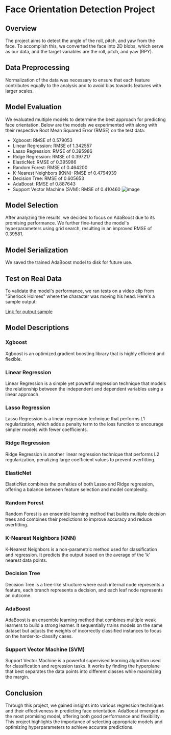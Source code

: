 # Face Orientation Detection Project

## Overview

The project aims to detect the angle of the roll, pitch, and yaw from the face. To accomplish this, we converted the face into 2D blobs, which serve as our data, and the target variables are the roll, pitch, and yaw (RPY).

## Data Preprocessing

Normalization of the data was necessary to ensure that each feature contributes equally to the analysis and to avoid bias towards features with larger scales.

## Model Evaluation

We evaluated multiple models to determine the best approach for predicting face orientation. Below are the models we experimented with along with their respective Root Mean Squared Error (RMSE) on the test data:

- Xgboost: RMSE of 0.579053
- Linear Regression: RMSE of 1.342557
- Lasso Regression: RMSE of 0.395986
- Ridge Regression: RMSE of 0.397217
- ElasticNet: RMSE of 0.395986
- Random Forest: RMSE of 0.464200
- K-Nearest Neighbors (KNN): RMSE of 0.4794939
- Decision Tree: RMSE of 0.605653
- AdaBoost: RMSE of 0.887643
- Support Vector Machine (SVM): RMSE of 0.410460
![image](https://github.com/Ziad-El3assal/Roll_Pitch_Yaw-Detection/assets/84142720/17d5142c-acb7-4948-92cc-cc1bd822f3bf)

## Model Selection

After analyzing the results, we decided to focus on AdaBoost due to its promising performance. We further fine-tuned the model's hyperparameters using grid search, resulting in an improved RMSE of 0.39581.

## Model Serialization

We saved the trained AdaBoost model to disk for future use.

## Test on Real Data

To validate the model's performance, we ran tests on a video clip from "Sherlock Holmes" where the character was moving his head. Here's a sample output:

[Link for output sample](https://drive.google.com/file/d/1-Q0XGxDtLqOBL7CYEq6KzXnuExCip-1C/view?usp=sharing)


## Model Descriptions

### Xgboost
Xgboost is an optimized gradient boosting library that is highly efficient and flexible.

### Linear Regression
Linear Regression is a simple yet powerful regression technique that models the relationship between the independent and dependent variables using a linear approach.

### Lasso Regression
Lasso Regression is a linear regression technique that performs L1 regularization, which adds a penalty term to the loss function to encourage simpler models with fewer coefficients.

### Ridge Regression
Ridge Regression is another linear regression technique that performs L2 regularization, penalizing large coefficient values to prevent overfitting.

### ElasticNet
ElasticNet combines the penalties of both Lasso and Ridge regression, offering a balance between feature selection and model complexity.

### Random Forest
Random Forest is an ensemble learning method that builds multiple decision trees and combines their predictions to improve accuracy and reduce overfitting.

### K-Nearest Neighbors (KNN)
K-Nearest Neighbors is a non-parametric method used for classification and regression. It predicts the output based on the average of the 'k' nearest data points.

### Decision Tree
Decision Tree is a tree-like structure where each internal node represents a feature, each branch represents a decision, and each leaf node represents an outcome.

### AdaBoost
AdaBoost is an ensemble learning method that combines multiple weak learners to build a strong learner. It sequentially trains models on the same dataset but adjusts the weights of incorrectly classified instances to focus on the harder-to-classify cases.

### Support Vector Machine (SVM)
Support Vector Machine is a powerful supervised learning algorithm used for classification and regression tasks. It works by finding the hyperplane that best separates the data points into different classes while maximizing the margin.

## Conclusion

Through this project, we gained insights into various regression techniques and their effectiveness in predicting face orientation. AdaBoost emerged as the most promising model, offering both good performance and flexibility. This project highlights the importance of selecting appropriate models and optimizing hyperparameters to achieve accurate predictions.
